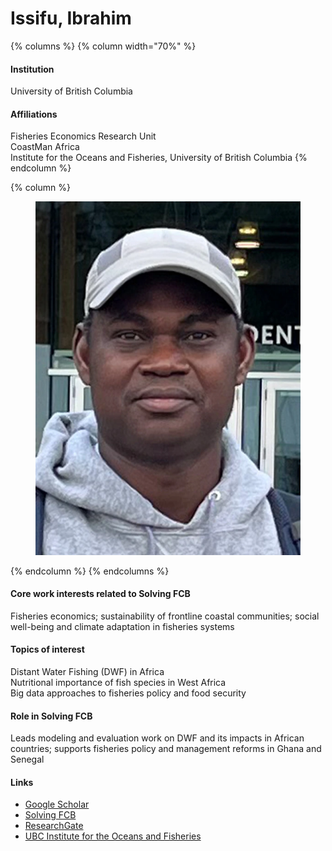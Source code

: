 # Issifu, Ibrahim

{% columns %}
{% column width="70%" %}
#### Institution

University of British Columbia

#### Affiliations

Fisheries Economics Research Unit
\
CoastMan Africa
\
Institute for the Oceans and Fisheries, University of British Columbia
{% endcolumn %}

{% column %}
<figure><img src="https://raw.githubusercontent.com/Solving-FCB/docs/refs/heads/main/.img/issifu-i.webp" alt=""></figure>
{% endcolumn %}
{% endcolumns %}

#### Core work interests related to Solving FCB

Fisheries economics; sustainability of frontline coastal communities; social well-being and climate adaptation in fisheries systems

#### Topics of interest

Distant Water Fishing (DWF) in Africa\
Nutritional importance of fish species in West Africa\
Big data approaches to fisheries policy and food security

#### Role in Solving FCB

Leads modeling and evaluation work on DWF and its impacts in African countries; supports fisheries policy and management reforms in Ghana and Senegal

#### Links

* [Google Scholar](https://scholar.google.com/citations?user=7Lgr3X4AAAAJ)
* [Solving FCB](https://solvingfcb.org/people/issifu-i/)
* [ResearchGate](https://www.researchgate.net/profile/Ibrahim-Issifu)
* [UBC Institute for the Oceans and Fisheries](https://oceans.ubc.ca/ibrahim-issifu/)
